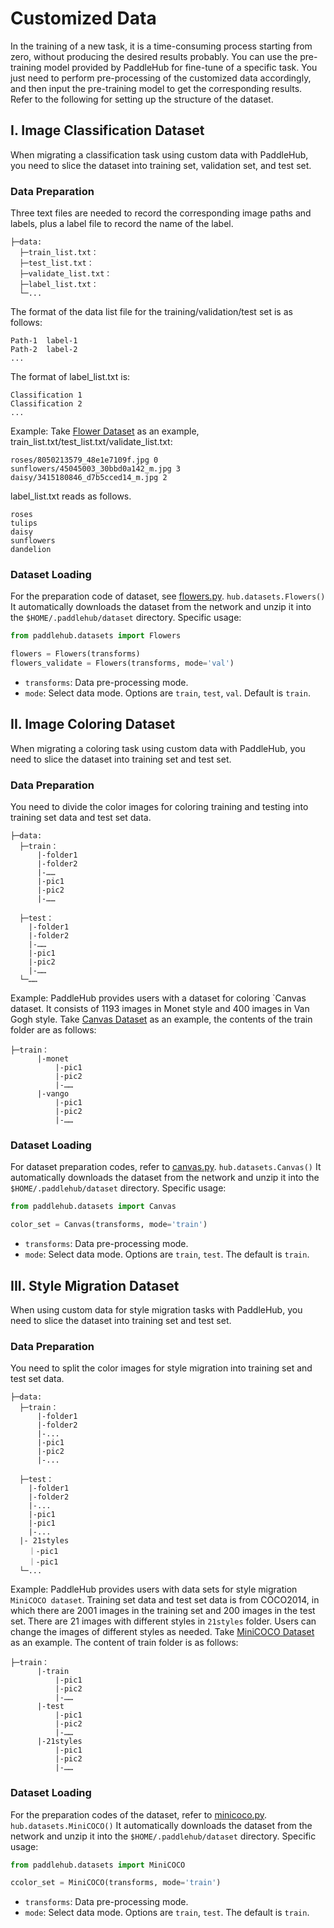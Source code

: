# Customized Data

In the training of a new task, it is a time-consuming process starting from zero, without producing the desired results probably. You can use the pre-training model provided by PaddleHub for fine-tune of a specific task. You just need to perform pre-processing of the customized data accordingly, and then input the pre-training model to get the corresponding results. Refer to the following for setting up the structure of the dataset.

## I. Image Classification Dataset

When migrating a classification task using custom data with PaddleHub, you need to slice the dataset into training set, validation set, and test set.

### Data Preparation

Three text files are needed to record the corresponding image paths and labels, plus a label file to record the name of the label.

```
├─data:
  ├─train_list.txt：
  ├─test_list.txt：
  ├─validate_list.txt：
  ├─label_list.txt：
  └─...
```

The format of the data list file for the training/validation/test set is as follows:

```
Path-1  label-1
Path-2  label-2
...
```

The format of label\_list.txt is:

```
Classification 1
Classification 2
...
```

Example: Take [Flower Dataset](../reference/dataset.md) as an example, train\_list.txt/test\_list.txt/validate\_list.txt:

```
roses/8050213579_48e1e7109f.jpg 0
sunflowers/45045003_30bbd0a142_m.jpg 3
daisy/3415180846_d7b5cced14_m.jpg 2
```

label\_list.txt reads as follows.

```
roses
tulips
daisy
sunflowers
dandelion
```

### Dataset Loading

For the preparation code of dataset, see [flowers.py](../../paddlehub/datasets/flowers.py). `hub.datasets.Flowers()` It automatically downloads the dataset from the network and unzip it into the `$HOME/.paddlehub/dataset` directory. Specific usage:

```python
from paddlehub.datasets import Flowers

flowers = Flowers(transforms)
flowers_validate = Flowers(transforms, mode='val')
```

* `transforms`: Data pre-processing mode.
* `mode`: Select data mode. Options are `train`, `test`, `val`. Default is `train`.

## II. Image Coloring Dataset

When migrating a coloring task using custom data with PaddleHub, you need to slice the dataset into training set and test set.

### Data Preparation

You need to divide the color images for coloring training and testing into training set data and test set data.

```
├─data:
  ├─train：
      |-folder1
      |-folder2
      |-……
      |-pic1
      |-pic2
      |-……

  ├─test：
    |-folder1
    |-folder2
    |-……
    |-pic1
    |-pic2
    |-……
  └─……
```

Example: PaddleHub provides users with a dataset for coloring `Canvas dataset. It consists of 1193 images in Monet style and 400 images in Van Gogh style. Take [Canvas Dataset](../reference/datasets.md) as an example, the contents of the train folder are as follows:

```
├─train：
      |-monet
          |-pic1
          |-pic2
          |-……  
      |-vango
          |-pic1
          |-pic2
          |-……
```

### Dataset Loading

For dataset preparation codes, refer to [canvas.py](../../paddlehub/datasets/canvas.py). `hub.datasets.Canvas()` It automatically downloads the dataset from the network and unzip it into the `$HOME/.paddlehub/dataset` directory. Specific usage:

```python
from paddlehub.datasets import Canvas

color_set = Canvas(transforms, mode='train')
```

* `transforms`: Data pre-processing mode.
* `mode`: Select data mode. Options are `train`, `test`. The default is `train`.

## III. Style Migration Dataset

When using custom data for style migration tasks with PaddleHub, you need to slice the dataset into training set and test set.

### Data Preparation

You need to split the color images for style migration into training set and test set data.

```
├─data:
  ├─train：
      |-folder1
      |-folder2
      |-...
      |-pic1
      |-pic2
      |-...

  ├─test：
    |-folder1
    |-folder2
    |-...
    |-pic1
    |-pic1
    |-...
  |- 21styles
    ｜-pic1
    ｜-pic1
  └─...
```

Example: PaddleHub provides users with data sets for style migration `MiniCOCO dataset`. Training set data and test set data is from COCO2014, in which there are 2001 images in the training set and 200 images in the test set. There are 21 images with different styles in `21styles` folder. Users can change the images of different styles as needed. Take [MiniCOCO Dataset](../reference/datasets.md) as an example. The content of train folder is as follows:

```
├─train：
      |-train
          |-pic1
          |-pic2
          |-……  
      |-test
          |-pic1
          |-pic2
          |-……
      |-21styles
          |-pic1
          |-pic2
          |-……
```

### Dataset Loading

For the preparation codes of the dataset, refer to [minicoco.py](../../paddlehub/datasets/minicoco.py). `hub.datasets.MiniCOCO()` It automatically downloads the dataset from the network and unzip it into the `$HOME/.paddlehub/dataset` directory. Specific usage:

```python
from paddlehub.datasets import MiniCOCO

ccolor_set = MiniCOCO(transforms, mode='train')
```

* `transforms`: Data pre-processing mode.
* `mode`: Select data mode. Options are `train`, `test`. The default is `train`.
